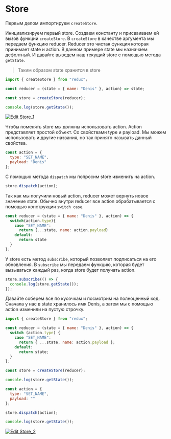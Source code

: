 # Store

Первым делом импортируем `createStore`.

Инициализируем первый storе. Создаем константу и присваиваем ей вызов функции `createStore`. В `createStore` в качестве аргумента мы передаем функцию reducer. Reducer это чистая функция которая принимает state и action. В данном примере state мы назначаем дефолтный. И давайте выведем наш текущий store с помощью метода `getState`.

> Таким образом state хранится в store

```javascript
import { createStore } from "redux";

const reducer = (state = { name: "Denis" }, action) => state;

const store = createStore(reducer);

console.log(store.getState());
```

[![Edit Store_1](https://codesandbox.io/static/img/play-codesandbox.svg)](https://codesandbox.io/s/yw6wn69qoj?expanddevtools=1)

Чтобы поменять store мы должны использовать action. Action представляет простой объект. Со свойствами type и payload. Мы можем использовать и другие названия, но так принято называть данный свойства.

```javascript
const action = {
  type: "SET_NAME",
  payload: "Denis"
};
```

С помощью метода `dispatch` мы попросим store изменить на action.

```javascript
store.dispatch(action);
```

Так как мы получили новый action, reducer может вернуть новое значение state. Обычно внутри reducer все action обрабатывается с помощью конструкции `switch case`.

```javascript
const reducer = (state = { name: "Denis" }, action) => {
  switch(action.type){
    case "SET_NAME":
      return {...state, name: action.payload}
    default:
      return state
  }
};
```

У store есть метод `subscribe`, который позволяет подписаться на его обновления. В `subscribe` мы передаем функцию, которая будет вызываться каждый раз, когда store будет получать action.

```javascript
store.subscribe(() => {
  console.log(store.getState());
});
```

Давайте соберем все по кусочкам и посмотрим на полноценный код. Сначала у нас в state хранилось имя Denis, а затем мы с помощью action изменили на пустую строчку.

```javascript
import { createStore } from "redux";

const reducer = (state = { name: "Denis" }, action) => {
  switch (action.type) {
    case "SET_NAME":
      return { ...state, name: action.payload };
    default:
      return state;
  }
};

const store = createStore(reducer);

console.log(store.getState());

const action = {
  type: "SET_NAME",
  payload: ""
};

store.dispatch(action);

console.log(store.getState());
```

[![Edit Store_2](https://codesandbox.io/static/img/play-codesandbox.svg)](https://codesandbox.io/s/zlw4r7plkm?expanddevtools=1)
